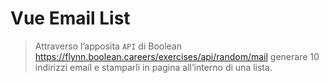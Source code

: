 Vue Email List
===
> Attraverso l’apposita `API` di Boolean
https://flynn.boolean.careers/exercises/api/random/mail
generare 10 indirizzi email e stamparli in pagina all’interno di una lista.

